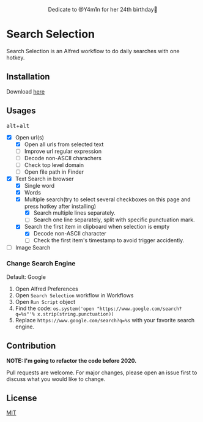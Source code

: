 <p align="center">Dedicate to @Y4m1n for her 24th birthday🥳<p>
</p>

# Search Selection
Search Selection is an Alfred workflow to do daily searches with one hotkey.

## Installation
Download [here](https://raw.githubusercontent.com/willbchang/alfred-search-selection/master/Search%20Selection.alfredworkflow)

## Usages
<kbd>alt</kbd>+<kbd>alt</kbd>
- [x] Open url(s)
  - [x] Open all urls from selected text
  - [ ] Improve url regular expression
  - [ ] Decode non-ASCII charachers
  - [ ] Check top level domain
  - [ ] Open file path in Finder
- [x] Text Search in browser
  - [x] Single word
  - [x] Words
  - [x] Multiple search(try to select several checkboxes on this page and press hotkey after installing)
    - [x] Search multiple lines separately.
    - [ ] Search one line separately, split with specific punctuation mark.
  - [x] Search the first item in clipboard when selection is empty
    - [x] Decode non-ASCII character
    - [ ] Check the first item's timestamp to avoid trigger accidently.
- [ ] Image Search

### Change Search Engine
Default: Google
1. Open Alfred Preferences
2. Open `Search Selection` workflow in Workflows
3. Open `Run Script` object
4. Find the code: `os.system('open "https://www.google.com/search?q=%s"'% x.strip(string.punctuation))`
5. Replace `https://www.google.com/search?q=%s` with your favorite search engine.

## Contribution
**NOTE: I'm going to refactor the code before 2020.**

Pull requests are welcome. For major changes, please open an issue first to discuss what you would like to change.

## License
[MIT](LICENSE)
